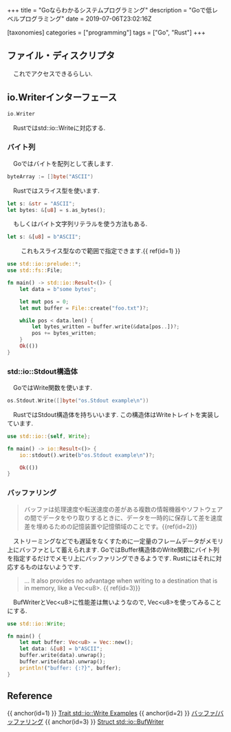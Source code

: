 +++
title = "Goならわかるシステムプログラミング"
description = "Goで低レベルプログラミング"
date = 2019-07-06T23:02:16Z

[taxonomies]
categories = ["programming"]
tags = ["Go", "Rust"]
+++

## ファイル・ディスクリプタ

　これでアクセスできるらしい.

## io.Writerインターフェース

```go
io.Writer
```

　Rustではstd::io::Writeに対応する.

### バイト列

　Goではバイトを配列として表します.

```go
byteArray := []byte("ASCII")
```

　Rustではスライス型を使います.

```rust
let s: &str = "ASCII";
let bytes: &[u8] = s.as_bytes();
```

　もしくはバイト文字列リテラルを使う方法もある.

```rust
let s: &[u8] = b"ASCII";
```
　
　これもスライス型なので範囲で指定できます.{{ ref(id=1) }}

```rust
use std::io::prelude::*;
use std::fs::File;

fn main() -> std::io::Result<()> {
    let data = b"some bytes";

    let mut pos = 0;
    let mut buffer = File::create("foo.txt")?;

    while pos < data.len() {
        let bytes_written = buffer.write(&data[pos..])?;
        pos += bytes_written;
    }
    Ok(())
}
```

### std::io::Stdout構造体

　GoではWrite関数を使います.

```go
os.Stdout.Write([]byte("os.Stdout example\n"))
```

　RustではStdout構造体を持ちいいます. この構造体はWriteトレイトを実装しています.

```rust
use std::io::{self, Write};

fn main() -> io::Result<()> {
    io::stdout().write(b"os.Stdout example\n")?;

    Ok(())
}
```

### バッファリング

> バッファは処理速度や転送速度の差がある複数の情報機器やソフトウェアの間でデータをやり取りするときに、データを一時的に保存して差を速度差を埋めるための記憶装置や記憶領域のことです。{{ref(id=2)}}

　ストリーミングなどでも遅延をなくすために一定量のフレームデータがメモリ上にバッファとして蓄えられます. GoではBuffer構造体のWrite関数にバイト列を指定するだけでメモリ上にバッファリングできるようです. Rustにはそれに対応するものはないようです.

> ... It also provides no advantage when writing to a destination that is in memory, like a Vec\<u8\>. {{ ref(id=3)}}

　BufWriterとVec\<u8\>に性能差は無いようなので, Vec\<u8\>を使ってみることにする.

```rust
use std::io::Write;

fn main() {
    let mut buffer: Vec<u8> = Vec::new();
    let data: &[u8] = b"ASCII";
    buffer.write(data).unwrap();
    buffer.write(data).unwrap();
    println!("buffer: {:?}", buffer);
}
```

## Reference

{{ anchor(id=1) }} [Trait std::io::Write Examples](https://doc.rust-lang.org/std/io/trait.Write.html#examples)
{{ anchor(id=2) }} [バッファ/バッファリング](https://dictionary.goo.ne.jp/leaf/strmg/%E3%83%90%E3%83%83%E3%83%95%E3%82%A1%252F%E3%83%90%E3%83%83%E3%83%95%E3%82%A1%E3%83%AA%E3%83%B3%E3%82%B0/m0u/)
{{ anchor(id=3) }} [Struct std::io::BufWriter](https://doc.rust-lang.org/std/io/struct.BufWriter.html#method.with_capacity)
